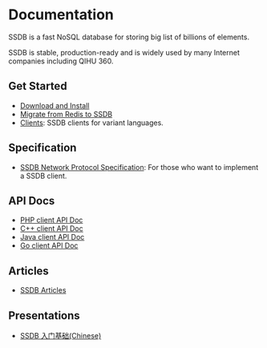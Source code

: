 # Documentation

SSDB is a fast NoSQL database for storing big list of billions of elements.

SSDB is stable, production-ready and is widely used by many Internet companies including QIHU 360.

## Get Started

* [Download and Install](./install.html)
* [Migrate from Redis to SSDB](./redis-to-ssdb.html)
* [Clients](./clients.html): SSDB clients for variant languages.

## Specification

* [SSDB Network Protocol Specification](./protocol.html): For those who want to implement a SSDB client.

## API Docs

* [PHP client API Doc](./php/index.html)
* [C++ client API Doc](./cpp/index.html)
* [Java client API Doc](./java/index.html)
* [Go client API Doc](./go/index.html)

## Articles

* <a href="http://www.ideawu.com/blog/category/ssdb" target="_blank">SSDB Articles</a>

## Presentations

* <a href="http://vdisk.weibo.com/s/dWpk2caREXGf" target="_blank">SSDB 入门基础(Chinese)</a>
